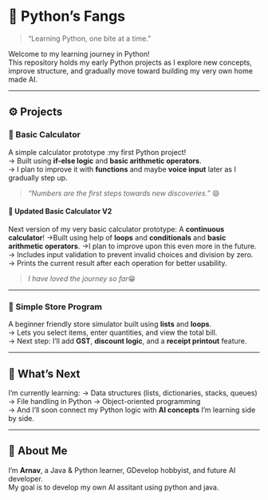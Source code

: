 # 🐍 Python’s Fangs  
> “Learning Python, one bite at a time.”  

Welcome to my learning journey in Python!  
This repository holds my early Python projects as I explore new concepts, improve structure, and gradually move toward building my very own home made AI. 

---

## ⚙️ Projects  

### 🧮 Basic Calculator  
A simple calculator prototype :my first Python project!  
-> Built using **if-else logic** and **basic arithmetic operators**.  
-> I plan to improve it with **functions** and maybe **voice input** later as I gradually step up.  
> _“Numbers are the first steps towards new discoveries.”_ 😄

#### 🧮 Updated Basic Calculator V2
Next version of my very basic calculator prototype: A **continuous calculator**! 
->Built using help of **loops** and **conditionals** and **basic arithmetic operators**. 
->I plan to improve upon this even more in the future. 
-> Includes input validation to prevent invalid choices and division by zero.  
-> Prints the current result after each operation for better usability.
>*I have loved the journey so far*😁

---

### 🏪 Simple Store Program  
A beginner friendly store simulator built using **lists** and **loops**.  
-> Lets you select items, enter quantities, and view the total bill.  
-> Next step: I’ll add **GST**, **discount logic**, and a **receipt printout** feature.  

---

## 🚀 What’s Next  
I’m currently learning:
-> Data structures (lists, dictionaries, stacks, queues)
-> File handling in Python
-> Object-oriented programming  
-> And I’ll soon connect my Python logic with **AI concepts** I’m learning side by side.

---

## 💬 About Me  
I’m **Arnav**, a Java & Python learner, GDevelop hobbyist, and future AI developer.  
My goal is to develop my own AI assitant using python and java. 
